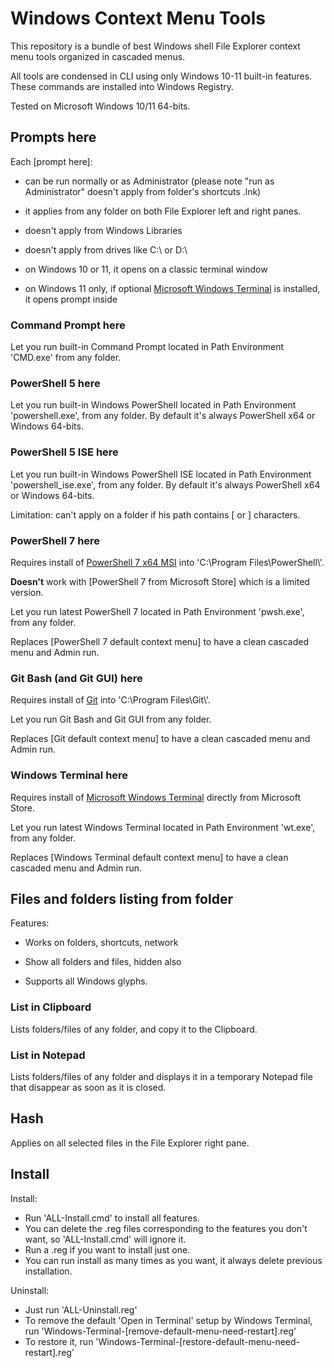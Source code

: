 # Windows Context Menu Tools

This repository is a bundle of best Windows shell File Explorer context menu tools organized in cascaded menus.

All tools are condensed in CLI using only Windows 10-11 built-in features. These commands are installed into Windows Registry.

Tested on Microsoft Windows 10/11 64-bits.

## Prompts here

Each [prompt here]:

- can be run normally or as Administrator (please note "run as Administrator" doesn't apply from folder's shortcuts .lnk)

- it applies from any folder on both File Explorer left and right panes.

- doesn't apply from Windows Libraries

- doesn't apply from drives like C:\ or D:\

- on Windows 10 or 11, it opens on a classic terminal window

- on Windows 11 only, if optional [Microsoft Windows Terminal] is installed, it opens prompt inside

[Microsoft Windows Terminal]: https://www.microsoft.com/store/productId/9N0DX20HK701

### Command Prompt here

Let you run built-in Command Prompt located in Path Environment 'CMD.exe' from any folder.

### PowerShell 5 here

Let you run built-in Windows PowerShell located in Path Environment 'powershell.exe', from any folder. By default it's always PowerShell x64 or Windows 64-bits.

### PowerShell 5 ISE here

Let you run built-in Windows PowerShell ISE located in Path Environment 'powershell_ise.exe', from any folder. By default it's always PowerShell x64 or Windows 64-bits.

Limitation: can't apply on a folder if his path contains [ or ] characters.

### PowerShell 7 here

Requires install of [PowerShell 7 x64 MSI] into 'C:\Program Files\PowerShell\\'.

**Doesn't** work with [PowerShell 7 from Microsoft Store] which is a limited version.

[PowerShell 7 x64 MSI]: https://docs.microsoft.com/en-us/powershell/scripting/install/installing-powershell-on-windows

Let you run latest PowerShell 7 located in Path Environment 'pwsh.exe', from any folder.

Replaces [PowerShell 7 default context menu] to have a clean cascaded menu and Admin run.

### Git Bash (and Git GUI) here

Requires install of [Git] into 'C:\Program Files\Git\\'.

[Git]: <https://git-scm.com/download/win>
Let you run Git Bash and Git GUI from any folder.

Replaces [Git default context menu] to have a clean cascaded menu and Admin run.

### Windows Terminal here

Requires install of [Microsoft Windows Terminal] directly from Microsoft Store.

Let you run latest Windows Terminal located in Path Environment 'wt.exe', from any folder.

Replaces [Windows Terminal default context menu] to have a clean cascaded menu and Admin run.

[Microsoft Windows Terminal]: https://www.microsoft.com/store/productId/9N0DX20HK701

## Files and folders listing from folder

Features:

- Works on folders, shortcuts, network

- Show all folders and files, hidden also

- Supports all Windows glyphs.

### List in Clipboard

Lists folders/files of any folder, and copy it to the Clipboard.

### List in Notepad

Lists folders/files of any folder and displays it in a temporary Notepad file that disappear as soon as it is closed.

## Hash

Applies on all selected files in the File Explorer right pane.

## Install

Install:

- Run 'ALL-Install.cmd' to install all features.
- You can delete the .reg files corresponding to the features you don't want, so 'ALL-Install.cmd' will ignore it.
- Run a .reg if you want to install just one.
- You can run install as many times as you want, it always delete previous installation.

Uninstall:

- Just run 'ALL-Uninstall.reg'
- To remove the default 'Open in Terminal' setup by Windows Terminal, run 'Windows-Terminal-[remove-default-menu-need-restart].reg'
- To restore it, run 'Windows-Terminal-[restore-default-menu-need-restart].reg'
